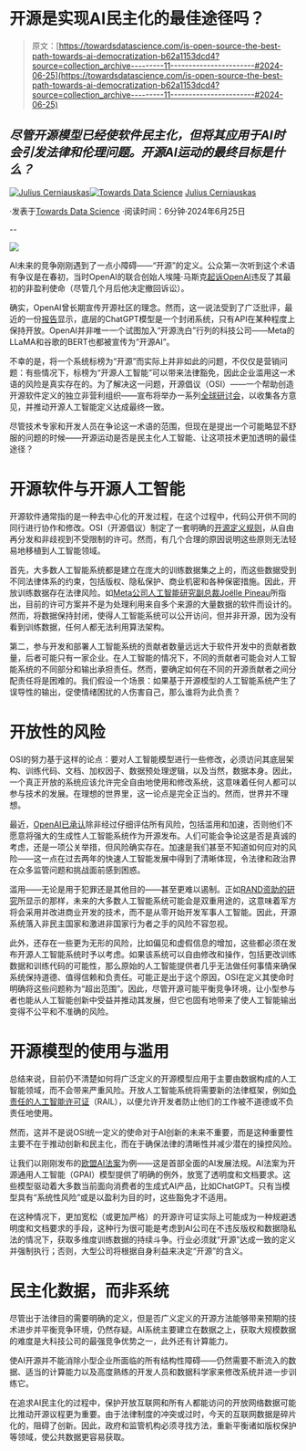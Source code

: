 # 开源是实现AI民主化的最佳途径吗？

> 原文：[https://towardsdatascience.com/is-open-source-the-best-path-towards-ai-democratization-b62a1153dcd4?source=collection_archive---------11-----------------------#2024-06-25](https://towardsdatascience.com/is-open-source-the-best-path-towards-ai-democratization-b62a1153dcd4?source=collection_archive---------11-----------------------#2024-06-25)

## *尽管开源模型已经使软件民主化，但将其应用于AI时会引发法律和伦理问题。开源AI运动的最终目标是什么？*

[](https://julius-c.medium.com/?source=post_page---byline--b62a1153dcd4--------------------------------)[![Julius Cerniauskas](../Images/fdff5669f0b16936af3cb59bb4c14526.png)](https://julius-c.medium.com/?source=post_page---byline--b62a1153dcd4--------------------------------)[](https://towardsdatascience.com/?source=post_page---byline--b62a1153dcd4--------------------------------)[![Towards Data Science](../Images/a6ff2676ffcc0c7aad8aaf1d79379785.png)](https://towardsdatascience.com/?source=post_page---byline--b62a1153dcd4--------------------------------) [Julius Cerniauskas](https://julius-c.medium.com/?source=post_page---byline--b62a1153dcd4--------------------------------)

·发表于[Towards Data Science](https://towardsdatascience.com/?source=post_page---byline--b62a1153dcd4--------------------------------) ·阅读时间：6分钟·2024年6月25日

--

![](../Images/df87b28e8d652e618b3f9b5e4d88156b.png)

AI未来的竞争刚刚遇到了一点小障碍——“开源”的定义。公众第一次听到这个术语有争议是在春初，当时OpenAI的联合创始人埃隆·马斯克[起诉OpenAI](https://www.reuters.com/legal/elon-musk-sues-openai-ceo-sam-altman-breach-contract-2024-03-01/)违反了其最初的非盈利使命（尽管几个月后他决定撤回诉讼）。

确实，OpenAI曾长期宣传开源社区的理念。然而，这一说法受到了广泛批评，最近的一份[报告](https://pure.mpg.de/rest/items/item_3526897_1/component/file_3526898/content)显示，底层的ChatGPT模型是一个封闭系统，只有API在某种程度上保持开放。OpenAI并非唯一一个试图加入“开源洗白”行列的科技公司——Meta的LLaMA和谷歌的BERT也都被宣传为“开源AI”。

不幸的是，将一个系统标榜为“开源”而实际上并非如此的问题，不仅仅是营销问题：有些情况下，标榜为“开源人工智能”可以带来法律豁免，因此企业滥用这一术语的风险是真实存在的。为了解决这一问题，开源倡议（OSI）——一个帮助创造开源软件定义的独立非营利组织——宣布将举办一系列[全球研讨会](https://opensource.org/blog/the-open-source-ai-definition-gets-closer-to-reality-with-a-global-workshop-series)，以收集各方意见，并推动开源人工智能定义达成最终一致。

尽管技术专家和开发人员在争论这一术语的范围，但现在是提出一个可能略显不舒服的问题的时候——开源运动是否是民主化人工智能、让这项技术更加透明的最佳途径？

# 开源软件与开源人工智能

开源软件通常指的是一种去中心化的开发过程，在这个过程中，代码公开供不同的同行进行协作和修改。OSI（开源倡议）制定了一套明确的[开源定义规则](https://opensource.org/osd)，从自由再分发和非歧视到不受限制的许可。然而，有几个合理的原因说明这些原则无法轻易地移植到人工智能领域。

首先，大多数人工智能系统都是建立在庞大的训练数据集之上的，而这些数据受到不同法律体系的约束，包括版权、隐私保护、商业机密和各种保密措施。因此，开放训练数据存在法律风险。如[Meta公司人工智能研究副总裁Joëlle Pineau](https://news.itsfoss.com/open-source-definition-ai/)所指出，目前的许可方案并不是为处理利用来自多个来源的大量数据的软件而设计的。然而，将数据保持封闭，使得人工智能系统可以公开访问，但并非开源，因为没有看到训练数据，任何人都无法利用算法架构。

第二，参与开发和部署人工智能系统的贡献者数量远远大于软件开发中的贡献者数量，后者可能只有一家企业。在人工智能的情况下，不同的贡献者可能会对人工智能系统的不同部分和输出承担责任。然而，要确定如何在不同的开源贡献者之间分配责任将是困难的。我们假设一个场景：如果基于开源模型的人工智能系统产生了误导性的输出，促使情绪困扰的人伤害自己，那么谁将为此负责？

# 开放性的风险

OSI的努力基于这样的论点：要对人工智能模型进行一些修改，必须访问其底层架构、训练代码、文档、加权因子、数据预处理逻辑，以及当然，数据本身。因此，一个真正开放的系统应该允许完全自由地使用和修改系统，这意味着任何人都可以参与技术的发展。在理想的世界里，这一论点是完全正当的。然而，世界并不理想。

最近，[OpenAI已承认](https://www.technologyreview.com/2024/03/25/1090111/tech-industry-open-source-ai-definition-problem/)除非经过仔细评估所有风险，包括滥用和加速，否则他们不愿意将强大的生成性人工智能系统作为开源发布。人们可能会争论这是否是真诚的考虑，还是一项公关举措，但风险确实存在。加速是我们甚至不知道如何应对的风险——这一点在过去两年的快速人工智能发展中得到了清晰体现，令法律和政治界在众多监管问题和挑战面前感到困惑。

滥用——无论是用于犯罪还是其他目的——甚至更难以遏制。正如[RAND资助的研究](https://www.rand.org/pubs/research_reports/RR3139-1.html)所显示的那样，未来的大多数人工智能系统可能会是双重用途的，这意味着军方将会采用并改进商业开发的技术，而不是从零开始开发军事人工智能。因此，开源系统落入非民主国家和激进非国家行为者之手的风险不容忽视。

此外，还存在一些更为无形的风险，比如偏见和虚假信息的增加，这些都必须在发布开源人工智能系统时予以考虑。如果该系统可以自由修改和操作，包括更改训练数据和训练代码的可能性，那么原始的人工智能提供者几乎无法做任何事情来确保系统保持道德、值得信赖和负责任。可能正是出于这个原因，OSI在定义其使命时明确将这些问题称为“超出范围”。因此，尽管开源可能平衡竞争环境，让小型参与者也能从人工智能创新中受益并推动其发展，但它也固有地带来了使人工智能输出变得不公平和不准确的风险。

# 开源模型的使用与滥用

总结来说，目前仍不清楚如何将广泛定义的开源模型应用于主要由数据构成的人工智能领域，而不会带来严重风险。开放人工智能系统将需要新的法律框架，例如[负责任的人工智能许可证](https://www.licenses.ai/)（RAIL），以便允许开发者防止他们的工作被不道德或不负责任地使用。

然而，这并不是说OSI统一定义的使命对于AI创新的未来不重要，而是这种重要性主要不在于推动创新和民主化，而在于确保法律的清晰性并减少潜在的操控风险。

让我们以刚刚发布的[欧盟AI法案](https://eur-lex.europa.eu/legal-content/EN/TXT/?uri=CELEX%3A52021PC0206&amp%3Bqid=1716811772119)为例——这是首部全面的AI发展法规。AI法案为开源通用人工智能（GPAI）模型提供了明确的例外，放宽了透明度和文档要求。这些模型驱动着大多数当前面向消费者的生成式AI产品，比如ChatGPT。只有当模型具有“系统性风险”或是以盈利为目的时，这些豁免才不适用。

在这种情况下，更加宽松（或更加严格）的开源许可证实际上可能成为一种规避透明度和文档要求的手段，这种行为很可能是考虑到AI公司在不违反版权和数据隐私法的情况下，获取多维度训练数据的持续斗争。行业必须就“开源”达成一致的定义并强制执行；否则，大型公司将根据自身利益来决定“开源”的含义。

# 民主化数据，而非系统

尽管出于法律目的需要明确的定义，但是否广义定义的开源方法能够带来预期的技术进步并平衡竞争环境，仍然存疑。AI系统主要建立在数据之上，获取大规模数据的难度是大科技公司的最强竞争优势之一，此外还有计算能力。

使AI开源并不能消除小型企业所面临的所有结构性障碍——仍然需要不断流入的数据、适当的计算能力以及高度熟练的开发人员和数据科学家来修改系统并进一步训练它。

在追求AI民主化的过程中，保护开放互联网和所有人都能访问的开放网络数据可能比推动开源议程更为重要。由于法律制度的冲突或过时，今天的互联网数据是碎片化的，阻碍了创新。因此，政府和监管机构必须寻找方法，重新平衡诸如版权保护等领域，使公共数据更容易获取。
